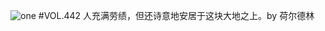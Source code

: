 ![one](http://image.wufazhuce.com/FhBbe5LjUTmmY73d_4gHhCQMEr-u)
#VOL.442
人充满劳绩，但还诗意地安居于这块大地之上。by 荷尔德林